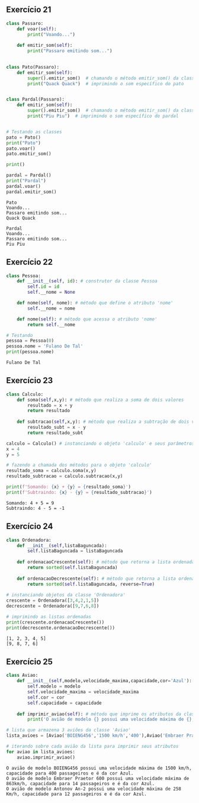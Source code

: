 ## Exercício 21


```python
class Passaro:
    def voar(self):
        print("Voando...")
    
    def emitir_som(self):
        print("Passaro emitindo som...")
        

class Pato(Passaro):
    def emitir_som(self):
        super().emitir_som()  # chamando o método emitir_som() da classe Passaro
        print("Quack Quack")  # imprimindo o som específico do pato


class Pardal(Passaro):
    def emitir_som(self):
        super().emitir_som()  # chamando o método emitir_som() da classe Passaro
        print("Piu Piu")  # imprimindo o som específico do pardal


# Testando as classes
pato = Pato()
print("Pato")
pato.voar()
pato.emitir_som()

print()

pardal = Pardal()
print("Pardal")
pardal.voar()
pardal.emitir_som()
```

    Pato
    Voando...
    Passaro emitindo som...
    Quack Quack
    
    Pardal
    Voando...
    Passaro emitindo som...
    Piu Piu
    

## Exercício 22


```python
class Pessoa:
    def __init__(self, id): # construtor da classe Pessoa
        self.id = id
        self.__nome = None 

    def nome(self, nome): # método que define o atributo 'nome'
        self.__nome = nome  

    def nome(self): # método que acessa o atributo 'nome'
        return self.__nome 

# Testando
pessoa = Pessoa(0)
pessoa.nome = 'Fulano De Tal'
print(pessoa.nome)
```

    Fulano De Tal
    

## Exercício 23


```python
class Calculo:
    def soma(self,x,y): # método que realiza a soma de dois valores
        resultado = x + y
        return resultado
    
    def subtracao(self,x,y): # método que realiza a subtração de dois valores
        resultado_subt = x - y
        return resultado_subt

calculo = Calculo() # instanciando o objeto 'calculo' e seus parâmetros
x = 4
y = 5

# fazendo a chamada dos métodos para o objeto 'calculo'
resultado_soma = calculo.soma(x,y)
resultado_subtracao = calculo.subtracao(x,y)

print(f'Somando: {x} + {y} = {resultado_soma}')
print(f'Subtraindo: {x} - {y} = {resultado_subtracao}')
```

    Somando: 4 + 5 = 9
    Subtraindo: 4 - 5 = -1
    

## Exercício 24


```python
class Ordenadora:
    def __init__(self,listaBaguncada):
        self.listaBaguncada = listaBaguncada
        
    def ordenacaoCrescente(self): # método que retorna a lista ordenada de forma crescente
        return sorted(self.listaBaguncada)
        
    def ordenacaoDecrescente(self): # método que retorna a lista ordenada de forma decrescente
        return sorted(self.listaBaguncada, reverse=True)
        
# instanciando objetos da classe 'Ordenadora'        
crescente = Ordenadora([3,4,2,1,5]) 
decrescente = Ordenadora([9,7,6,8])

# imprimindo as listas ordenadas
print(crescente.ordenacaoCrescente())
print(decrescente.ordenacaoDecrescente())
```

    [1, 2, 3, 4, 5]
    [9, 8, 7, 6]
    

## Exercício 25


```python
class Aviao:
    def __init__(self,modelo,velocidade_maxima,capacidade,cor='Azul'): # construtor da classe Aviao
        self.modelo = modelo
        self.velocidade_maxima = velocidade_maxima
        self.cor = cor
        self.capacidade = capacidade
    
    def imprimir_aviao(self): # método que imprime os atributos da classe 'Aviao'
        print('O avião de modelo {} possui uma velocidade máxima de {}, capacidade para {} passageiros e é da cor {}.'.format(self.modelo, self.velocidade_maxima,self.capacidade,self.cor))

# lista que armazena 3 aviões da classe 'Aviao'
lista_avioes = [Aviao('BOIENG456','1500 km/h','400'),Aviao('Embraer Praetor 600','863km/h','14'),Aviao('Antonov An-2','258 Km/h','12')]

# iterando sobre cada avião da lista para imprimir seus atributos
for aviao in lista_avioes:
    aviao.imprimir_aviao()
```

    O avião de modelo BOIENG456 possui uma velocidade máxima de 1500 km/h, capacidade para 400 passageiros e é da cor Azul.
    O avião de modelo Embraer Praetor 600 possui uma velocidade máxima de 863km/h, capacidade para 14 passageiros e é da cor Azul.
    O avião de modelo Antonov An-2 possui uma velocidade máxima de 258 Km/h, capacidade para 12 passageiros e é da cor Azul.
    
